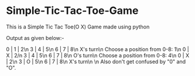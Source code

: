 # Simple-Tic-Tac-Toe-Game
This is a Simple Tic Tac Toe(O X) Game made using python 

Output as given below:-

0 | 1 | 2\n
3 | 4 | 5\n
6 | 7 | 8\n
X's turn\n
Choose a position from 0-8: 1\n
0 | X | 2/n
3 | 4 | 5\n
6 | 7 | 8\n
O's turn\n
Choose a position from 0-8: 4\n
0 | X | 2\n
3 | O | 5\n
6 | 7 | 8\n
X's turn\n
\n
Also don't get confused by "0" and "O".
